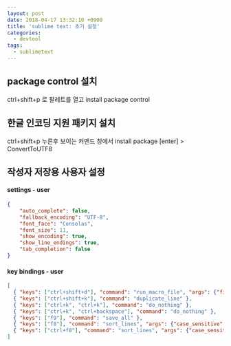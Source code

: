 ```yaml
---
layout: post
date: 2018-04-17 13:32:10 +0900
title: 'sublime text: 초기 설정'
categories:
  - devtool
tags:
  - sublimetext
---
```


## package control 설치

ctrl+shift+p 로 팔레트를 열고 install package control

## 한글 인코딩 지원 패키지 설치

ctrl+shift+p 누른후 보이는 커맨드 창에서 install package [enter] > ConvertToUTF8

## 작성자 저장용 사용자 설정

#### settings - user

```json
{
	"auto_complete": false,
	"fallback_encoding": "UTF-8",
	"font_face": "Consolas",
	"font_size": 11,
	"show_encoding": true,
	"show_line_endings": true,
	"tab_completion": false
}
```

#### key bindings - user

```json
[
  { "keys": ["ctrl+shift+d"], "command": "run_macro_file", "args": {"file": "res://Packages/Default/Delete Line.sublime-macro"} },
  { "keys": ["ctrl+shift+k"], "command": "duplicate_line" },
  { "keys": ["ctrl+k", "ctrl+k"], "command": "do_nothing" },
  { "keys": ["ctrl+k", "ctrl+backspace"], "command": "do_nothing" },
  { "keys": ["f9"], "command": "save_all" },
  { "keys": ["f8"], "command": "sort_lines", "args": {"case_sensitive": false} },
  { "keys": ["ctrl+f8"], "command": "sort_lines", "args": {"case_sensitive": true} }
]
```
